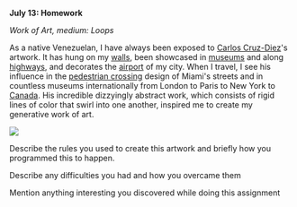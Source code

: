 **July 13: Homework**

*Work of Art, medium: Loops*

As a native Venezuelan, I have always been exposed to [Carlos Cruz-Diez](https://www.cruzdiezartfoundation.org/carlos-cruz-diez)'s artwork. It has hung on my [walls](https://lh3.googleusercontent.com/proxy/q7eBP8AJwIUHZ0j7gJ3oB38KEu3Ppv_hC66VyTQng2rWOSzTAdstykNzsKe6cPVDnsYl-CMB7h1XR-UDipGm3NjSySZOiIesi2p9tzKfAW0T8vEmC8k8Zhzvqmx4VIZCWUw0d-q3GCxBUuFc), been showcased in [museums](https://i.pinimg.com/originals/e3/39/cf/e339cf0da73816111c6c9835863cff4a.jpg) and along [highways](https://a4.pbase.com/o6/23/943723/1/141028553.GtYhDjFy.CarlosCruzDiezArtpiece-Caracas.jpg), and decorates the [airport](https://i.pinimg.com/originals/29/d7/b4/29d7b4bf2d5b35f17420abcd3a42ab73.jpg) of my city. When I travel, I see his influence in the [pedestrian crossing](https://s3.amazonaws.com/files.collageplatform.com.prod/image_cache/1010x580_fit/5ab12bb7a09a72340a8b4568/18b6026228e0ec20742a0a1517b13f76.jpg) design of Miami's streets and in countless museums internationally from London to Paris to New York to [Canada](https://images.squarespace-cdn.com/content/v1/582af06ce58c62e99d8b4f3a/1479666879196-71PUG6JCPKPOGW6825EH/ke17ZwdGBToddI8pDm48kDqzmzv8_EiZRaTaGlLEWr4UqsxRUqqbr1mOJYKfIPR7LoDQ9mXPOjoJoqy81S2I8N_N4V1vUb5AoIIIbLZhVYxCRW4BPu10St3TBAUQYVKcZt8J39GJS7xE16x286v5-APMAXFil5FsNKUqAg2DgyMaFhkJEtsNI_p-HZdFyJ4Q/Cruz-Diez_Caura_1_2015_lithograph_23-5x27-5_%2860x70cm%29.jpg?format=1000w). His incredible dizzyingly abstract work, which consists of rigid lines of color that swirl into one another, inspired me to create my generative work of art.

![](.JPG)


Describe the rules you used to create this artwork and briefly how you programmed this to happen.


Describe any difficulties you had and how you overcame them


Mention anything interesting you discovered while doing this assignment
